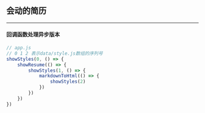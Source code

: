 ## 会动的简历
****
#### 回调函数处理异步版本
```js
// app.js
// 0 1 2 表示data/style.js数组的序列号
showStyles(0, () => {
    showResume(() => {
        showStyles(1, () => {
            markdownToHtml(() => {
                showStyles(2)
            })
        })
    })
})
```
